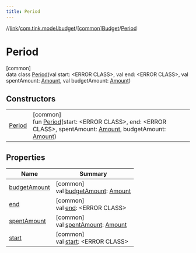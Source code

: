 ```yaml
---
title: Period
---
```

//[link](../../../../index.html)/[com.tink.model.budget](../../index.html)/[[common]Budget](../index.html)/[Period](index.html)



# Period



[common]\
data class [Period](index.html)(val start: &lt;ERROR CLASS&gt;, val end: &lt;ERROR CLASS&gt;, val spentAmount: [Amount](../../../com.tink.model.misc/[common]-amount/index.html), val budgetAmount: [Amount](../../../com.tink.model.misc/[common]-amount/index.html))



## Constructors


| | |
|---|---|
| [Period](-period.html) | [common]<br>fun [Period](-period.html)(start: &lt;ERROR CLASS&gt;, end: &lt;ERROR CLASS&gt;, spentAmount: [Amount](../../../com.tink.model.misc/[common]-amount/index.html), budgetAmount: [Amount](../../../com.tink.model.misc/[common]-amount/index.html)) |


## Properties


| Name | Summary |
|---|---|
| [budgetAmount](budget-amount.html) | [common]<br>val [budgetAmount](budget-amount.html): [Amount](../../../com.tink.model.misc/[common]-amount/index.html) |
| [end](end.html) | [common]<br>val [end](end.html): &lt;ERROR CLASS&gt; |
| [spentAmount](spent-amount.html) | [common]<br>val [spentAmount](spent-amount.html): [Amount](../../../com.tink.model.misc/[common]-amount/index.html) |
| [start](start.html) | [common]<br>val [start](start.html): &lt;ERROR CLASS&gt; |

